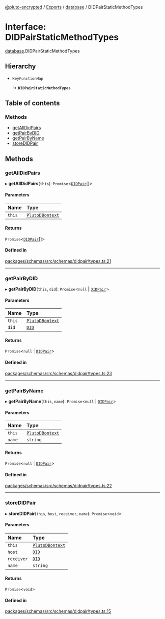 [@pluto-encrypted](../README.md) / [Exports](../modules.md) / [database](../modules/database-1.md) / DIDPairStaticMethodTypes

# Interface: DIDPairStaticMethodTypes

[database](../modules/database-1.md).DIDPairStaticMethodTypes

## Hierarchy

- `KeyFunctionMap`

  ↳ **`DIDPairStaticMethodTypes`**

## Table of contents

### Methods

- [getAllDidPairs](database-1.DIDPairStaticMethodTypes.md#getalldidpairs)
- [getPairByDID](database-1.DIDPairStaticMethodTypes.md#getpairbydid)
- [getPairByName](database-1.DIDPairStaticMethodTypes.md#getpairbyname)
- [storeDIDPair](database-1.DIDPairStaticMethodTypes.md#storedidpair)

## Methods

### getAllDidPairs

▸ **getAllDidPairs**(`this`): `Promise`\<[`DIDPair`](../classes/database-1.WALLET_SDK_DOMAIN.DIDPair.md)[]\>

#### Parameters

| Name | Type |
| :------ | :------ |
| `this` | [`PlutoDBontext`](../modules/database-1.md#plutodbontext) |

#### Returns

`Promise`\<[`DIDPair`](../classes/database-1.WALLET_SDK_DOMAIN.DIDPair.md)[]\>

#### Defined in

[packages/schemas/src/schemas/didpair/types.ts:21](https://github.com/atala-community-projects/pluto-encrypted/blob/a4b16d4/packages/schemas/src/schemas/didpair/types.ts#L21)

___

### getPairByDID

▸ **getPairByDID**(`this`, `did`): `Promise`\<``null`` \| [`DIDPair`](../classes/database-1.WALLET_SDK_DOMAIN.DIDPair.md)\>

#### Parameters

| Name | Type |
| :------ | :------ |
| `this` | [`PlutoDBontext`](../modules/database-1.md#plutodbontext) |
| `did` | [`DID`](../classes/database-1.WALLET_SDK_DOMAIN.DID.md) |

#### Returns

`Promise`\<``null`` \| [`DIDPair`](../classes/database-1.WALLET_SDK_DOMAIN.DIDPair.md)\>

#### Defined in

[packages/schemas/src/schemas/didpair/types.ts:23](https://github.com/atala-community-projects/pluto-encrypted/blob/a4b16d4/packages/schemas/src/schemas/didpair/types.ts#L23)

___

### getPairByName

▸ **getPairByName**(`this`, `name`): `Promise`\<``null`` \| [`DIDPair`](../classes/database-1.WALLET_SDK_DOMAIN.DIDPair.md)\>

#### Parameters

| Name | Type |
| :------ | :------ |
| `this` | [`PlutoDBontext`](../modules/database-1.md#plutodbontext) |
| `name` | `string` |

#### Returns

`Promise`\<``null`` \| [`DIDPair`](../classes/database-1.WALLET_SDK_DOMAIN.DIDPair.md)\>

#### Defined in

[packages/schemas/src/schemas/didpair/types.ts:22](https://github.com/atala-community-projects/pluto-encrypted/blob/a4b16d4/packages/schemas/src/schemas/didpair/types.ts#L22)

___

### storeDIDPair

▸ **storeDIDPair**(`this`, `host`, `receiver`, `name`): `Promise`\<`void`\>

#### Parameters

| Name | Type |
| :------ | :------ |
| `this` | [`PlutoDBontext`](../modules/database-1.md#plutodbontext) |
| `host` | [`DID`](../classes/database-1.WALLET_SDK_DOMAIN.DID.md) |
| `receiver` | [`DID`](../classes/database-1.WALLET_SDK_DOMAIN.DID.md) |
| `name` | `string` |

#### Returns

`Promise`\<`void`\>

#### Defined in

[packages/schemas/src/schemas/didpair/types.ts:15](https://github.com/atala-community-projects/pluto-encrypted/blob/a4b16d4/packages/schemas/src/schemas/didpair/types.ts#L15)
